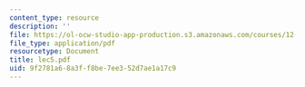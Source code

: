 ```yaml
---
content_type: resource
description: ''
file: https://ol-ocw-studio-app-production.s3.amazonaws.com/courses/12-950-atmospheric-and-oceanic-modeling-spring-2004/9f2781a68a3ff8be7ee352d7ae1a17c9_lec5.pdf
file_type: application/pdf
resourcetype: Document
title: lec5.pdf
uid: 9f2781a6-8a3f-f8be-7ee3-52d7ae1a17c9
---
```

